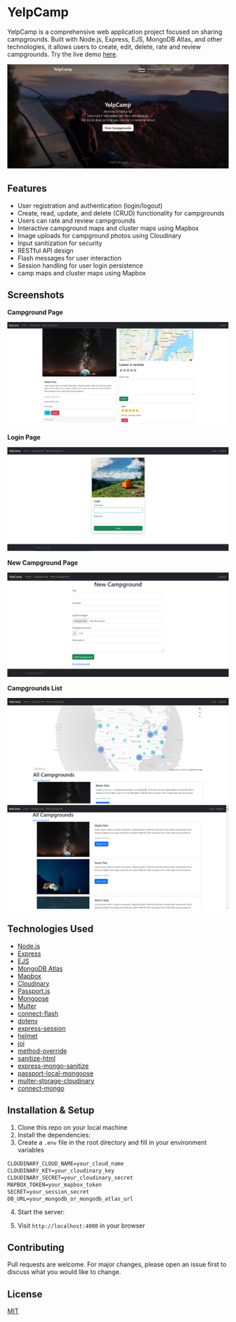 # YelpCamp

YelpCamp is a comprehensive web application project focused on sharing campgrounds. Built with Node.js, Express, EJS, MongoDB Atlas, and other technologies, it allows users to create, edit, delete, rate and review campgrounds. Try the live demo [here](https://yelpcamp-ah2x.onrender.com/).

![Home Page](./images/home.png)

## Features

- User registration and authentication (login/logout)
- Create, read, update, and delete (CRUD) functionality for campgrounds
- Users can rate and review campgrounds
- Interactive campground maps and cluster maps using Mapbox
- Image uploads for campground photos using Cloudinary
- Input sanitization for security
- RESTful API design
- Flash messages for user interaction
- Session handling for user login persistence
- camp maps and cluster maps using Mapbox

## Screenshots

**Campground Page**

![Single Campground](./images/campground.png)

**Login Page**

![Login Page](./images/login.png)

**New Campground Page**

![New Campground](./images/newcampground.png)

**Campgrounds List**

![Campgrounds List 1](./images/campgrounds1.png)
![Campgrounds List 2](./images/campgrounds2.png)

## Technologies Used

- [Node.js](https://nodejs.org/)
- [Express](https://expressjs.com/)
- [EJS](https://ejs.co/)
- [MongoDB Atlas](https://www.mongodb.com/cloud/atlas)
- [Mapbox](https://www.mapbox.com/)
- [Cloudinary](https://cloudinary.com/)
- [Passport.js](http://www.passportjs.org/)
- [Mongoose](https://mongoosejs.com/)
- [Multer](https://github.com/expressjs/multer)
- [connect-flash](https://github.com/jaredhanson/connect-flash)
- [dotenv](https://github.com/motdotla/dotenv)
- [express-session](https://github.com/expressjs/session)
- [helmet](https://helmetjs.github.io/)
- [joi](https://joi.dev/)
- [method-override](https://github.com/expressjs/method-override)
- [sanitize-html](https://github.com/apostrophecms/sanitize-html)
- [express-mongo-sanitize](https://github.com/fiznool/express-mongo-sanitize)
- [passport-local-mongoose](https://github.com/saintedlama/passport-local-mongoose)
- [multer-storage-cloudinary](https://github.com/affanshahid/multer-storage-cloudinary)
- [connect-mongo](https://github.com/jdesboeufs/connect-mongo)

## Installation & Setup

1. Clone this repo on your local machine
2. Install the dependencies:
3. Create a `.env` file in the root directory and fill in your environment variables

```
CLOUDINARY_CLOUD_NAME=your_cloud_name
CLOUDINARY_KEY=your_cloudinary_key
CLOUDINARY_SECRET=your_cloudinary_secret
MAPBOX_TOKEN=your_mapbox_token
SECRET=your_session_secret
DB_URL=your_mongodb_or_mongodb_atlas_url
```

4. Start the server:

5. Visit `http://localhost:4000` in your browser

## Contributing

Pull requests are welcome. For major changes, please open an issue first to discuss what you would like to change.

## License

[MIT](https://choosealicense.com/licenses/mit/)
